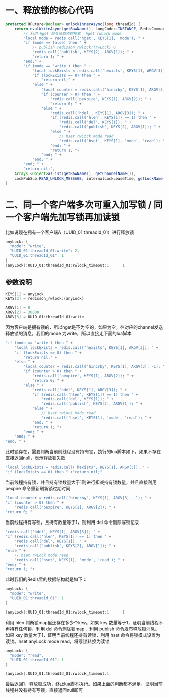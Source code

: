

# 一、释放锁的核心代码
```java
protected RFuture<Boolean> unlockInnerAsync(long threadId) {
    return evalWriteAsync(getRawName(), LongCodec.INSTANCE, RedisCommands.EVAL_BOOLEAN,
        // 利用 hget 命令获取锁的模式  hget rwLock mode
        "local mode = redis.call('hget', KEYS[1], 'mode'); " +
        "if (mode == false) then " +
            // publish redisson_rwlock:{rwLock} 0
            "redis.call('publish', KEYS[2], ARGV[1]); " +
            "return 1; " +
        "end;" +
        "if (mode == 'write') then " +
            "local lockExists = redis.call('hexists', KEYS[1], ARGV[3]); " +
            "if (lockExists == 0) then " +
                "return nil;" +
            "else " +
                "local counter = redis.call('hincrby', KEYS[1], ARGV[3], -1); " +
                "if (counter > 0) then " +
                    "redis.call('pexpire', KEYS[1], ARGV[2]); " +
                    "return 0; " +
                "else " +
                    "redis.call('hdel', KEYS[1], ARGV[3]); " +
                    "if (redis.call('hlen', KEYS[1]) == 1) then " +
                        "redis.call('del', KEYS[1]); " +
                        "redis.call('publish', KEYS[2], ARGV[1]); " + 
                    "else " +
                        // hset rwLock mode read
                        "redis.call('hset', KEYS[1], 'mode', 'read'); " +
                    "end; " +
                    "return 1; "+
                "end; " +
            "end; " +
        "end; " +
        "return nil;",
    Arrays.<Object>asList(getRawName(), getChannelName()),
    LockPubSub.READ_UNLOCK_MESSAGE, internalLockLeaseTime, getLockName(threadId));
}
```



# 二、同一个客户端多次可重入加写锁 / 同一个客户端先加写锁再加读锁

比如说现在拥有一个客户端A（UUID_01:threadId_01）进行释放锁
```java
anyLock: {
  "mode": "write",
  "UUID_01:threadId_01:write": 2,
  "UUID_01:threadId_01": 1
}
{anyLock}:UUID_01:threadId_01:rwlock_timeout:1		1
```
## 参数说明
```java
KEYS[1] = anyLock
KEYS[2] = redisson_rwlock:{anyLock}

ARGV[1] = 0
ARGV[2] = 30000
ARGV[3] = UUID_01:threadId_01:write
```
因为客户端是拥有锁的，所以hget是不为空的，如果为空，往对应的channel发送释放锁的消息，我们的mode 为write，所以直接走下面的lua脚本
```java
"if (mode == 'write') then " +
    "local lockExists = redis.call('hexists', KEYS[1], ARGV[3]); " +
    "if (lockExists == 0) then " +
        "return nil;" +
    "else " +
        "local counter = redis.call('hincrby', KEYS[1], ARGV[3], -1); " +
        "if (counter > 0) then " +
            "redis.call('pexpire', KEYS[1], ARGV[2]); " +
            "return 0; " +
        "else " +
            "redis.call('hdel', KEYS[1], ARGV[3]); " +
            "if (redis.call('hlen', KEYS[1]) == 1) then " +
                "redis.call('del', KEYS[1]); " +
                "redis.call('publish', KEYS[2], ARGV[1]); " + 
            "else " +
                // hset rwLock mode read
                "redis.call('hset', KEYS[1], 'mode', 'read'); " +
            "end; " +
            "return 1; "+
        "end; " +
    "end; " +
"end; " +
```
此时锁存在，需要判断当前前线程没有持有锁，执行的lua脚本如下，如果不存在直接返回null，表示释放锁失败
```java
"local lockExists = redis.call('hexists', KEYS[1], ARGV[3]); " +
"if (lockExists == 0) then " +"return nil;"
```
当前线程持有锁，并且持有锁数量大于1则进行扣减持有锁数量，并且直接利用 pexpire 命令重新刷新锁过期时间
```java
"local counter = redis.call('hincrby', KEYS[1], ARGV[3], -1); " +
"if (counter > 0) then " +
    "redis.call('pexpire', KEYS[1], ARGV[2]); " +
"return 0; "
```
当前线程持有写锁，且持有数量等于1，则利用 del 命令删除写锁记录
```java
"redis.call('hdel', KEYS[1], ARGV[3]); " +
"if (redis.call('hlen', KEYS[1]) == 1) then " +
    "redis.call('del', KEYS[1]); " +
    "redis.call('publish', KEYS[2], ARGV[1]); " + 
"else " +
    // hset rwLock mode read
    "redis.call('hset', KEYS[1], 'mode', 'read'); " +
"end; " +
"return 1; "+
```
此时我们的Redis里的数据结构就是如下：
```java
anyLock: {
  "mode": "write",
  "UUID_01:threadId_01": 1
}

{anyLock}:UUID_01:threadId_01:rwlock_timeout:1		1
```
利用 hlen 判断锁map里还存在多少个key。如果 key 数量等于1，证明当前线程不再持有任何锁，利用 del 命令删除锁map，利用 publish 命令发布释放锁消息。如果 key 数量大于1，证明当前线程还持有读锁，利用 hset 命令将锁模式设置为读锁。hset anyLock mode read，将写锁转换为读锁
```java
anyLock: {
  "mode": "read",
  "UUID_01:threadId_01": 1
}

{anyLock}:UUID_01:threadId_01:rwlock_timeout:1    
```
 最后返回1，释放锁成功，终止lua脚本执行。如果上面的判断都不满足，证明当前线程并没有持有写锁，直接返回null即可

